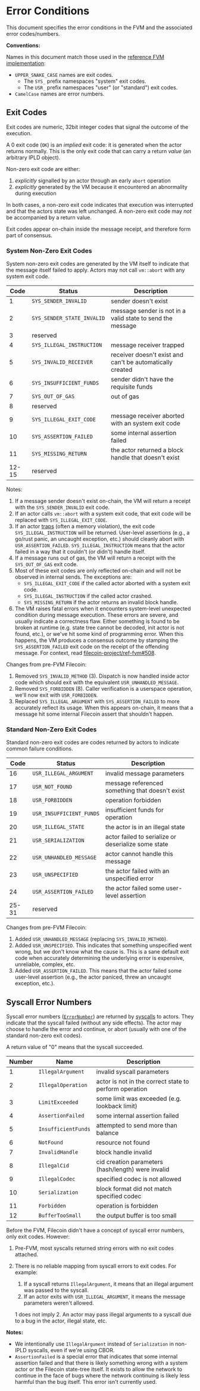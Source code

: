 # Error Conditions

This document specifies the error conditions in the FVM and the associated error codes/numbers.

**Conventions:**

Names in this document match those used in the [reference FVM implementation](https://github.com/filecoin-project/ref-fvm):

- `UPPER_SNAKE_CASE` names are exit codes.
    - The `SYS_` prefix namespaces "system" exit codes.
    - The `USR_` prefix namespaces "user" (or "standard") exit codes.
- `CamelCase` names are error numbers.

## Exit Codes

Exit codes are numeric, 32bit integer codes that signal the outcome of the execution.

A 0 exit code (`OK`) is an _implied_ exit code: it is generated when the actor returns normally. This is the only exit code that can carry a return _value_ (an arbitrary IPLD object).

Non-zero exit code are either:

1. _explicitly_ signalled by an actor through an early `abort` operation
2. _explicitly_ generated by the VM because it encountered an abnormality during execution

In both cases, a non-zero exit code indicates that execution was interrupted and that the actors
state was left unchanged. A non-zero exit code may _not_ be accompanied by a return value.

Exit codes appear on-chain inside the message receipt, and therefore form part of consensus.

### System Non-Zero Exit Codes

System non-zero exit codes are generated by the VM itself to indicate that the message itself failed
to apply. Actors may not call `vm::abort` with any system exit code.

| Code  | Status                     | Description                                                |
|-------|----------------------------|------------------------------------------------------------|
| 1     | `SYS_SENDER_INVALID`       | sender doesn't exist                                       |
| 2     | `SYS_SENDER_STATE_INVALID` | message sender is not in a valid state to send the message |
| 3     | reserved                   |                                                            |
| 4     | `SYS_ILLEGAL_INSTRUCTION`  | message receiver trapped                                   |
| 5     | `SYS_INVALID_RECEIVER`     | receiver doesn't exist and can't be automatically created  |
| 6     | `SYS_INSUFFICIENT_FUNDS`   | sender didn't have the requisite funds                     |
| 7     | `SYS_OUT_OF_GAS`           | out of gas                                                 |
| 8     | reserved                   |                                                            |
| 9     | `SYS_ILLEGAL_EXIT_CODE`    | message receiver aborted with an system exit code          |
| 10    | `SYS_ASSERTION_FAILED`     | some internal assertion failed                             |
| 11    | `SYS_MISSING_RETURN`       | the actor returned a block handle that doesn't exist       |
| 12-15 | reserved                   |                                                            |

Notes:

1. If a message sender doesn't exist on-chain, the VM will return a receipt with the
   `SYS_SENDER_INVALID` exit code.
2. If an actor calls `vm::abort` with a system exit code, that exit code will be replaced with
   `SYS_ILLEGAL_EXIT_CODE`.
3. If an actor [traps][trap] (often a memory violation), the exit code `SYS_ILLEGAL_INSTRUCTION`
   will be returned. User-level assertions (e.g., a go/rust panic, an uncaught exception, etc.)
   should cleanly abort with `USR_ASSERTION_FAILED`. `SYS_ILLEGAL_INSTRUCTION` means that the actor
   failed in a way that it couldn't (or didn't) handle itself.
4. If a message runs out of gas, the VM will return a receipt with the `SYS_OUT_OF_GAS` exit code.
5. Most of these exit codes are only reflected on-chain and will not be observed in internal sends.
   The exceptions are:
    - `SYS_ILLEGAL_EXIT_CODE` if the called actor aborted with a system exit code.
    - `SYS_ILLEGAL_INSTRUCTION` if the called actor crashed.
    - `SYS_MISSING_RETURN` if the actor returns an invalid block handle.
6. The VM raises fatal errors when it encounters system-level unexpected condition during message
   execution. These errors are severe, and usually indicate a correctness flaw. Either something
   is found to be broken at runtime (e.g. state tree cannot be decoded, init actor is not found,
   etc.), or we've hit some kind of programming error. When this happens, the VM produces a consensus
   outcome by stamping the `SYS_ASSERTION_FAILED` exit code on the receipt of the offending message.
   For context, read [filecoin-project/ref-fvm#508](https://github.com/filecoin-project/ref-fvm/issues/508).

Changes from pre-FVM Filecoin:

1. Removed `SYS_INVALID_METHOD` (3). Dispatch is now handled inside actor code which should exit
   with the equivalent `USR_UNHANDLED_MESSAGE`.
2. Removed `SYS_FORBIDDEN` (8). Caller verification is a userspace operation, we'll now exit with
   `USR_FORBIDDEN`.
3. Replaced `SYS_ILLEGAL_ARGUMENT` with `SYS_ASSERTION_FAILED` to more accurately reflect its usage.
   When this appears on-chain, it means that a message hit some internal Filecoin assert that
   shouldn't happen.

### Standard Non-Zero Exit  Codes

Standard non-zero exit codes are codes returned by actors to indicate common failure conditions.

| Code  | Status                   | Description                                         |
|-------|--------------------------|-----------------------------------------------------|
| 16    | `USR_ILLEGAL_ARGUMENT`   | invalid message parameters                          |
| 17    | `USR_NOT_FOUND`          | message referenced something that doesn't exist     |
| 18    | `USR_FORBIDDEN`          | operation forbidden                                 |
| 19    | `USR_INSUFFICIENT_FUNDS` | insufficient funds for operation                    |
| 20    | `USR_ILLEGAL_STATE`      | the actor is in an illegal state                    |
| 21    | `USR_SERIALIZATION`      | actor failed to serialize or deserialize some state |
| 22    | `USR_UNHANDLED_MESSAGE`  | actor cannot handle this message                    |
| 23    | `USR_UNSPECIFIED`        | the actor failed with an unspecified error          |
| 24    | `USR_ASSERTION_FAILED`   | the actor failed some user-level assertion          |
| 25-31 | reserved                 |                                                     |

Changes from pre-FVM Filecoin:

1. Added `USR_UNHANDLED_MESSAGE` (replacing `SYS_INVALID_METHOD`).
2. Added `USR_UNSPECIFIED`. This indicates that something unspecified went wrong, but we don't know
   what the cause is. This is a sane default exit code when accurately determining the underlying
   error is expensive, unreliable, complex, etc.
3. Added `USR_ASSERTION_FAILED`. This means that the actor failed some user-level assertion (e.g.,
   the actor paniced, threw an uncaught exception, etc.).

## Syscall Error Numbers

Syscall error numbers ([`ErrorNumber`][errno]) are returned by [syscalls][] to actors. They indicate
that the syscall failed (without any side effects). The actor may choose to handle the error and
continue, or abort (usually with one of the standard non-zero exit codes).

A return value of "0" means that the syscall succeeded.

| Number | Name                | Description                                            |
|--------|---------------------|--------------------------------------------------------|
| 1      | `IllegalArgument`   | invalid syscall parameters                             |
| 2      | `IllegalOperation`  | actor is not in the correct state to perform operation |
| 3      | `LimitExceeded`     | some limit was exceeded (e.g. lookback limit)          |
| 4      | `AssertionFailed`   | some internal assertion failed                         |
| 5      | `InsufficientFunds` | attempted to send more than balance                    |
| 6      | `NotFound`          | resource not found                                     |
| 7      | `InvalidHandle`     | block handle invalid                                   |
| 8      | `IllegalCid`        | cid creation parameters (hash/length) were invalid     |
| 9      | `IllegalCodec`      | specified codec is not allowed                         |
| 10     | `Serialization`     | block format did not match specified codec             |
| 11     | `Forbidden`         | operation is forbidden                                 |
| 12     | `BufferTooSmall`    | the output buffer is too small                         |

Before the FVM, Filecoin didn't have a concept of syscall error numbers, only exit codes. However:

1. Pre-FVM, most syscalls returned string errors with no exit codes attached.
2. There is no reliable mapping from syscall errors to exit codes. For example:

    1. If a syscall returns `IllegalArgument`, it means that an illegal argument was passed to
       the syscall.
    2. If an actor exits with `USR_ILLEGAL_ARGUMENT`, it means the message parameters weren't allowed.

    1 does not imply 2. An actor may pass illegal arguments to a syscall due to a bug in the actor,
    illegal state, etc.

**Notes:**

- We intentionally use `IllegalArgument` instead of `Serialization` in non-IPLD syscalls, even if
    we're using CBOR.
- `AssertionFailed` is a special error that indicates that some internal assertion failed and that
    there is likely something wrong with a system actor or the Filecoin state-tree itself. It exists
    to allow the network to continue in the face of bugs where the network continuing is likely less
    harmful than the bug itself. This error isn't currently used.

[trap]: https://webassembly.github.io/spec/core/intro/overview.html#trap
[errno]: https://docs.rs/fvm_sdk/latest/fvm_sdk/sys/enum.ErrorNumber.html
[syscalls]: https://docs.rs/fvm_sdk/latest/fvm_sdk/sys/index.html

